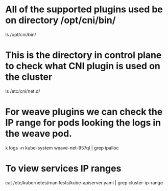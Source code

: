 # All of the supported plugins used be on directory /opt/cni/bin/

ls /opt/cni/bin/

# This is the directory in control plane to check what CNI plugin is used on the cluster

ls /etc/cni/net.d/

# For weave plugins we can check the IP range for pods looking the logs in the weave pod.

k logs -n kube-system weave-net-957ql | grep ipalloc

# To view services IP ranges 

cat /etc/kubernetes/manifests/kube-apiserver.yaml   | grep cluster-ip-range